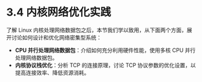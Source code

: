 # 3.4 内核网络优化实践

了解 Linux 内核处理网络数据包之后，本节我们学以致用，从下面两个方面，展开讨论如何设计和优化网络密集型系统：

- **CPU 并行处理网络数据包**：介绍如何充分利用硬件性能，使用多核 CPU 并行处理网络数据包。
- **内核协议栈优化**：分析 TCP 的连接原理，讨论 TCP 协议参数的优化设置，以提高连接效率、降低资源消耗。